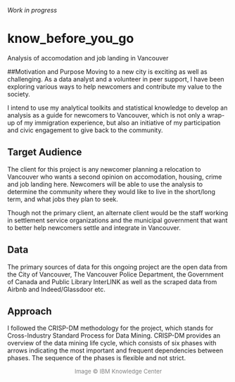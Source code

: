 _Work in progress_

# know_before_you_go
Analysis of accomodation and job landing in Vancouver

##Motivation and Purpose
Moving to a new city is exciting as well as challenging. As a data analyst and a volunteer in peer support, I have been exploring various ways to help newcomers and contribute my value to the society.

I intend to use my analytical toolkits and statistical knowledge to develop an analysis as a guide for newcomers to Vancouver, which is not only a wrap-up of my immigration experience, but also an initiative of my participation and civic engagement to give back to the community.

## Target Audience
The client for this project is any newcomer planning a relocation to Vancouver who wants a second opinion on accomodation, housing, crime and job landing here. Newcomers will be able to use the analysis to determine the community where they would like to live in the short/long term, and what jobs they plan to seek.

Though not the primary client, an alternate client would be the staff working in settlement service organizations and the municipal government that want to better help newcomers settle and integrate in Vancouver.

## Data
The primary sources of data for this ongoing project are the open data from the City of Vancouver, The Vancouver Police Department, the Government of Canada and Public Library InterLINK as well as the scraped data from Airbnb and Indeed/Glassdoor etc.

## Approach
I followed the CRISP-DM methodology for the project, which stands for Cross-Industry Standard Process for Data Mining. CRISP-DM provides an overview of the data mining life cycle, which consists of six phases with arrows indicating the most important and frequent dependencies between phases. The sequence of the phases is flexible and not strict.

<div align="center"![Image of CRISP-DM](https://github.com/vcai01/know_before_you_go/blob/master/crisp_process.gif)</div>
<div align="center"><font color=grey size=2>Image © IBM Knowledge Center</font></div>


